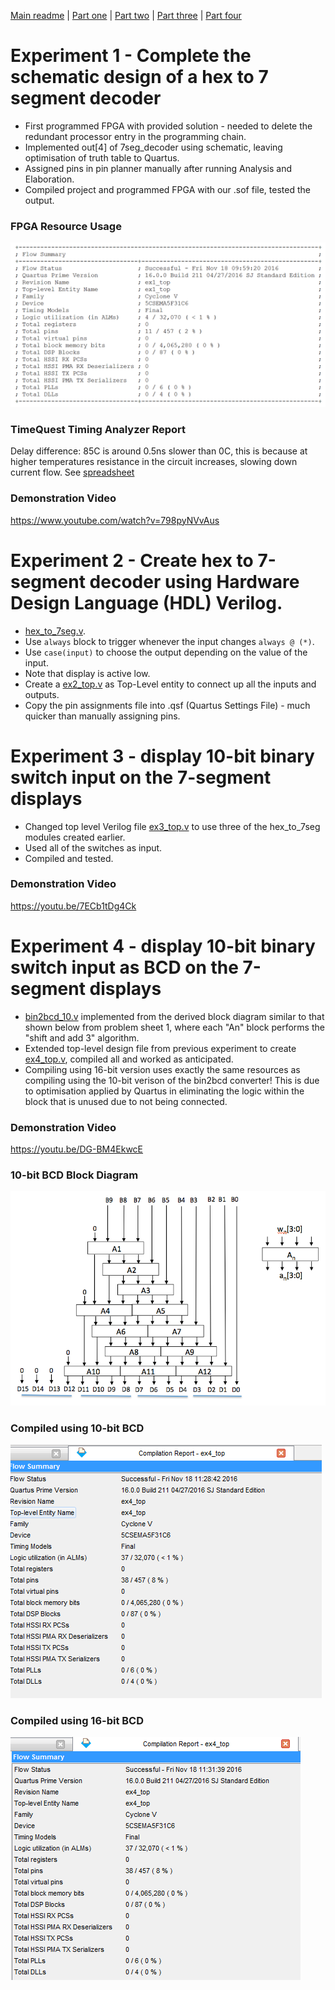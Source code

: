 [Main readme](../readme.MD) | [Part one](../part_1) | [Part two](../part_2) | [Part three](../part_3) | [Part four](../part_4)

# Experiment 1 - Complete the schematic design of a hex to 7 segment decoder

* First programmed FPGA with provided solution - needed to delete the redundant processor entry in the programming chain.
* Implemented out[4] of 7seg_decoder using schematic, leaving optimisation of truth table to Quartus.
* Assigned pins in pin planner manually after running Analysis and Elaboration.
* Compiled project and programmed FPGA with our .sof file, tested the output.

### FPGA Resource Usage
![Resources](./ex_1/resources.png)

### TimeQuest Timing Analyzer Report
Delay difference: 85C is around 0.5ns slower than 0C, this is because at higher temperatures resistance in the circuit increases, slowing down current flow. See [spreadsheet](./ex_1/datasheet_diff.csv)

### Demonstration Video
https://www.youtube.com/watch?v=798pyNVvAus

# Experiment 2 - Create hex to 7-segment decoder using Hardware Design Language (HDL) Verilog.
* [hex_to_7seg.v](./ex_2/hex_to_7seg.v).
* Use `always` block to trigger whenever the input changes `always @ (*)`.
* Use `case(input)` to choose the output depending on the value of the input.
* Note that display is active low.
* Create a [ex2_top.v](./ex_2/ex2_top.v) as Top-Level entity to connect up all the inputs and outputs.
* Copy the pin assignments file into .qsf (Quartus Settings File) - much quicker than manually assigning pins.

# Experiment 3 - display 10-bit binary switch input on the 7-segment displays
* Changed top level Verilog file [ex3_top.v](./ex_3/ex3_top.v) to use three of the hex_to_7seg modules created earlier.
* Used all of the switches as input.
* Compiled and tested.

### Demonstration Video
https://youtu.be/7ECb1tDg4Ck

# Experiment 4 - display 10-bit binary switch input as BCD on the 7-segment displays

* [bin2bcd_10.v](./ex_4/bin2bcd_10.v) implemented from the derived block diagram similar to that shown below from problem sheet 1, where each "An" block performs the "shift and add 3" algorithm.
* Extended top-level design file from previous experiment to create [ex4_top.v](./ex_4/ex4_top.v), compiled all and worked as anticipated.
* Compiling using 16-bit version uses exactly the same resources as compiling using the 10-bit verison of the bin2bcd converter! This is due to optimisation applied by Quartus in eliminating the logic within the block that is unused due to not being connected.

### Demonstration Video
https://youtu.be/DG-BM4EkwcE

### 10-bit BCD Block Diagram
![block](./ex_4/bin2bcd10.png)

### Compiled using 10-bit BCD
![10_bit](./ex_4/10bit.PNG)

### Compiled using 16-bit BCD
![16_bit](./ex_4/16bit.PNG)


